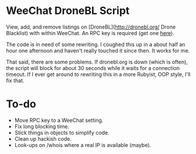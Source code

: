 # WeeChat DroneBL Script

View, add, and remove listings on [DroneBL](http://dronebl.org/ Drone Blacklist)
with within WeeChat. An RPC key is required (get one
[here](http://dronebl.org/rpckey_signup)).

The code is in need of some rewriting. I coughed this up in a about half an hour
one afternoon and haven't really touched it since then. It works for me.

That said, there are some problems. If dronebl.org is down (which is often), the
script will block for about 30 seconds while it waits for a connection timeout.
If I ever get around to rewriting this in a more Rubyist, OOP style, I'll fix
that.

# To-do

* Move RPC key to a WeeChat setting.
* Fix long blocking time.
* Stick things in objects to simplify code.
* Clean up hackish code.
* Look-ups on /whois where a real IP is available (maybe).


